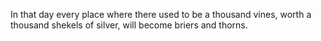 In that day every place where there used to be a thousand vines, worth a thousand shekels of silver, will become briers and thorns.
